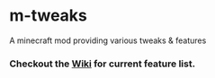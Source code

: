 # m-tweaks
A minecraft mod providing various tweaks &amp; features

### Checkout the [Wiki](https://github.com/melontini/m-tweaks/wiki) for current feature list.

